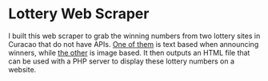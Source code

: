 # Lottery Web Scraper
I built this web scraper to grab the winning numbers from two lottery sites in Curacao that do not have APIs. [One of them](http://www.robbieslottery.com/) is text based when announcing winners, while [the other](http://landsloterij.org/eng/index.aspx) is image based. It then outputs an HTML file that can be used with a PHP server to display these lottery numbers on a website.
